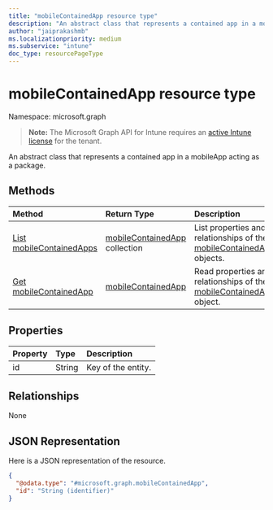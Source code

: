 ```yaml
---
title: "mobileContainedApp resource type"
description: "An abstract class that represents a contained app in a mobileApp acting as a package."
author: "jaiprakashmb"
ms.localizationpriority: medium
ms.subservice: "intune"
doc_type: resourcePageType
---
```


# mobileContainedApp resource type

Namespace: microsoft.graph

> **Note:** The Microsoft Graph API for Intune requires an [active Intune license](https://go.microsoft.com/fwlink/?linkid=839381) for the tenant.

An abstract class that represents a contained app in a mobileApp acting as a package.

## Methods
|Method|Return Type|Description|
|:---|:---|:---|
|[List mobileContainedApps](../api/intune-apps-mobilecontainedapp-list.md)|[mobileContainedApp](../resources/intune-apps-mobilecontainedapp.md) collection|List properties and relationships of the [mobileContainedApp](../resources/intune-apps-mobilecontainedapp.md) objects.|
|[Get mobileContainedApp](../api/intune-apps-mobilecontainedapp-get.md)|[mobileContainedApp](../resources/intune-apps-mobilecontainedapp.md)|Read properties and relationships of the [mobileContainedApp](../resources/intune-apps-mobilecontainedapp.md) object.|

## Properties
|Property|Type|Description|
|:---|:---|:---|
|id|String|Key of the entity.|

## Relationships
None

## JSON Representation
Here is a JSON representation of the resource.
<!-- {
  "blockType": "resource",
  "keyProperty": "id",
  "@odata.type": "microsoft.graph.mobileContainedApp"
}
-->
``` json
{
  "@odata.type": "#microsoft.graph.mobileContainedApp",
  "id": "String (identifier)"
}
```
